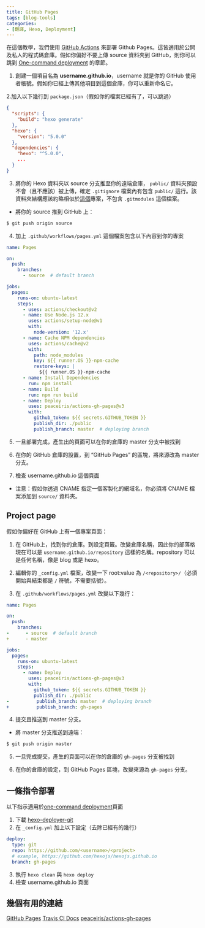 ```yaml
---
title: GitHub Pages
tags: [blog-tools]
categories: 
- [翻譯, Hexo, Deployment]
---
```


在這個教學，我們使用 [GitHub Actions](https://docs.github.com/en/actions) 來部署 Github Pages。這皆適用於公開及私人的程式碼倉庫。假如你偏好不要上傳 source 資料夾到 GitHub，則你可以跳到 [One-command deployment](https://hexo.io/docs/github-pages#One-command-deployment) 的章節。

1. 創建一個項目名為 **username.github.io**，username 就是你的 GitHub 使用者帳號。假如你已經上傳其他項目到這個倉庫，你可以重新命名它。

2.加入以下幾行到 `package.json`（假如你的檔案已經有了，可以跳過）

```json
{
  "scripts": {
    "build": "hexo generate"
  },
  "hexo": {
    "version": "5.0.0"
  },
  "dependencies": {
    "hexo": "^5.0.0",
    ...
  }
}
```
3. 將你的 Hexo 資料夾以 source 分支推至你的遠端倉庫， `public/` 資料夾預設不會（且不應該）被上傳，確定 `.gitignore` 檔案內有包含 `public/` 這行。該資料夾結構應該約略相似於[這個](https://github.com/hexojs/hexo-starter)專案，不包含 `.gitmodules` 這個檔案。

- 將你的 source 推到 GitHub 上：

``` bash
$ git push origin source
```

4. 加上 `.github/workflows/pages.yml` 這個檔案包含以下內容到你的專案

```yml .github/workflows/pages.yml
name: Pages

on:
  push:
    branches:
      - source  # default branch

jobs:
  pages:
    runs-on: ubuntu-latest
    steps:
      - uses: actions/checkout@v2
      - name: Use Node.js 12.x
        uses: actions/setup-node@v1
        with:
          node-version: '12.x'
      - name: Cache NPM dependencies
        uses: actions/cache@v2
        with:
          path: node_modules
          key: ${{ runner.OS }}-npm-cache
          restore-keys: |
            ${{ runner.OS }}-npm-cache
      - name: Install Dependencies
        run: npm install
      - name: Build
        run: npm run build
      - name: Deploy
        uses: peaceiris/actions-gh-pages@v3
        with:
          github_token: ${{ secrets.GITHUB_TOKEN }}
          publish_dir: ./public
          publish_branch: master  # deploying branch
```
5. 一旦部署完成，產生出的頁面可以在你的倉庫的 master 分支中被找到

6. 在你的 GitHub 倉庫的設置，到 “GitHub Pages” 的區塊，將來源改為 master 分支。

7. 檢查 username.github.io 這個頁面


- 注意：假如你透過 CNAME 指定一個客製化的網域名，你必須將 CNAME 檔案添加到 `source/` 資料夾。


## Project page

假如你偏好在 GitHub 上有一個專案頁面：

1. 在 GitHub上，找到你的倉庫。到設定頁籤。改變倉庫名稱，因此你的部落格現在可以是 `username.github.io/repository` 這樣的名稱。repository 可以是任何名稱，像是 blog 或是 hexo。

2. 編輯你的 `_config.yml` 檔案，改變一下 root:value 為 `/<repository>/`（必須開始與結束都是 `/` 符號，不需要括號）。

3. 在 `.github/workflows/pages.yml` 改變以下幾行：

```yml .github/workflows/pages.yml
name: Pages

on:
  push:
    branches:
-      - source  # default branch
+      - master

jobs:
  pages:
    runs-on: ubuntu-latest
    steps:
      - name: Deploy
        uses: peaceiris/actions-gh-pages@v3
        with:
          github_token: ${{ secrets.GITHUB_TOKEN }}
          publish_dir: ./public
-          publish_branch: master  # deploying branch
+          publish_branch: gh-pages
```

4. 提交且推送到 master 分支。

- 將 master 分支推送到遠端：

``` bash
$ git push origin master
```

5. 一旦完成提交，產生的頁面可以在你的倉庫的 `gh-pages` 分支被找到

6. 在你的倉庫的設定，到 GitHub Pages 區塊，改變來源為 `gh-pages` 分支。

## 一條指令部署

以下指示適用於[one-command deployment](https://hexo.io/docs/one-command-deployment)頁面

1. 下載 [hexo-deployer-git](https://github.com/hexojs/hexo-deployer-git)
2. 在 `_config.yml` 加上以下設定（去除已經有的幾行）

``` yml
deploy:
  type: git
  repo: https://github.com/<username>/<project>
  # example, https://github.com/hexojs/hexojs.github.io
  branch: gh-pages
```
3. 執行 `hexo clean` 與 `hexo deploy`
4. 檢查 username.github.io 頁面

## 幾個有用的連結

[GitHub Pages](https://help.github.com/categories/github-pages-basics/)
[Travis CI Docs](https://docs.travis-ci.com/user/tutorial/)
[peaceiris/actions-gh-pages](https://github.com/marketplace/actions/github-pages-action)